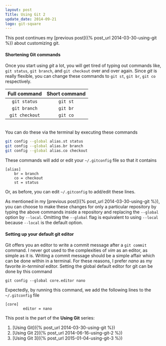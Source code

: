 ```yaml
---
layout: post
Title: Using Git 2
update_date: 2014-09-21
logo: git-square
---
```


This post continues my [previous post]({% post_url 2014-03-30-using-git %}) about customizing git. 

#### Shortening Git commands

Once you start using *git* a lot, you will get tired of typing out commands like, 
`git status`, `git branch`, and `git checkout` over and over again. Since *git* 
is really flexible, you can change these commands to `git st`, `git br`, 
`git co` respectively.


| Full command     | Short command   |
|:----------------:|:---------------:|
| `git status`     | `git st`        |
| `git branch`     | `git br`        |
| `git checkout`   | `git co`        |
     
<br/>
You can do these via the terminal by executing these commands

```bash
git config --global alias.st status
git config --global alias.br branch
git config --global alias.co checkout
```

These commands will add or edit your `~/.gitconfig` file so that it contains 

```
[alias]
	br = branch
	co = checkout
	st = status
```

Or, as before, you can edit `~/.gitconfig` to add/edit these lines. 

As mentioned in my [previous post]({% post_url 2014-03-30-using-git %}), you can choose to 
make these changes for only a particular repository by typing the above commands 
inside a repository and replacing the `--global` option by `--local`. 
Omitting the `--global` flag is equivalent to using `--local` because 
`--local` is the default option. 


#### Setting up your default git editor

Git offers you an editor to write a commit message after a `git commit` command. I never got used to 
the complexities of _vim_ as an editor, as simple as it is. Writing a commit message should be a simple 
affair which can be done within in a terminal. For these reasons, I prefer _nano_ as my favorite
_in-terminal_ editor. Setting the global default editor for git can be done by this command

```
git config --global core.editor nano
```

Expectedly, by running this command, we add the following lines to the `~/.gitconfig` file

```
[core]
        editor = nano
```


This post is the part of the **Using Git** series:

1. [Using Git]({% post_url 2014-03-30-using-git %})
2. [Using Git 2]({% post_url 2014-06-16-using-git-2 %})
3. [Using Git 3]({% post_url 2015-01-04-using-git-3 %})
